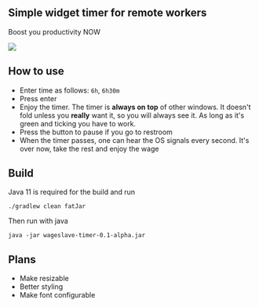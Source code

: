 ## Simple widget timer for remote workers

Boost you productivity NOW

![](https://github.com/serega-fighter/wageslave-timer/blob/master/images/wageslave%20timer%20demo.gif)

## How to use

* Enter time as follows: `6h`, `6h30m`
* Press enter
* Enjoy the timer. The timer is **always on top** of other windows. It doesn't fold unless you **really** want it, so you will always see it. As long as it's green and ticking you have to work.
* Press the button to pause if you go to restroom
* When the timer passes, one can hear the OS signals every second. It's over now, take the rest and enjoy the wage

## Build

Java 11 is required for the build and run

`./gradlew clean fatJar`

Then run with java

`java -jar wageslave-timer-0.1-alpha.jar`

## Plans

* Make resizable
* Better styling
* Make font configurable